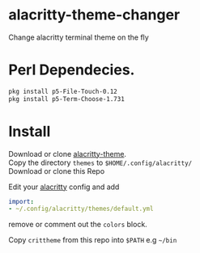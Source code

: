 # alacritty-theme-changer
Change alacritty terminal theme on the fly 

# Perl Dependecies.

```bash
pkg install p5-File-Touch-0.12
pkg install p5-Term-Choose-1.731
```

# Install

Download or clone [alacritty-theme](https://github.com/rajasegar/alacritty-theme).   
Copy the directory `themes` to `$HOME/.config/alacritty/`   
Download or clone this Repo  

Edit your [alacritty](https://github.com/alacritty/alacritty) config and add   

```yaml
import:
- ~/.config/alacritty/themes/default.yml
```

remove or comment out the `colors` block.

Copy `crittheme` from this repo into `$PATH` e.g `~/bin`
